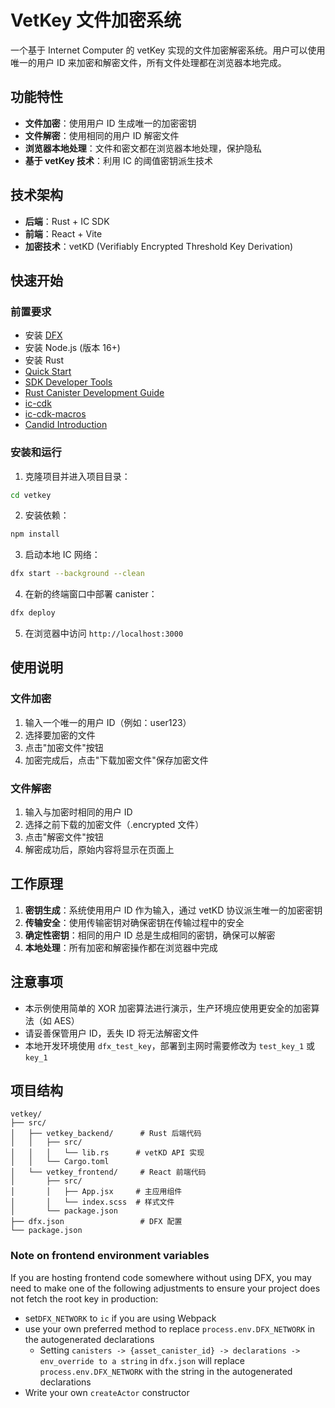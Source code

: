 # VetKey 文件加密系统

一个基于 Internet Computer 的 vetKey 实现的文件加密解密系统。用户可以使用唯一的用户 ID 来加密和解密文件，所有文件处理都在浏览器本地完成。

## 功能特性

- **文件加密**：使用用户 ID 生成唯一的加密密钥
- **文件解密**：使用相同的用户 ID 解密文件
- **浏览器本地处理**：文件和密文都在浏览器本地处理，保护隐私
- **基于 vetKey 技术**：利用 IC 的阈值密钥派生技术

## 技术架构

- **后端**：Rust + IC SDK
- **前端**：React + Vite
- **加密技术**：vetKD (Verifiably Encrypted Threshold Key Derivation)

## 快速开始

### 前置要求

- 安装 [DFX](https://internetcomputer.org/docs/current/developer-docs/build/install-upgrade-remove/)
- 安装 Node.js (版本 16+)
- 安装 Rust
- [Quick Start](https://internetcomputer.org/docs/current/developer-docs/setup/deploy-locally)
- [SDK Developer Tools](https://internetcomputer.org/docs/current/developer-docs/setup/install)
- [Rust Canister Development Guide](https://internetcomputer.org/docs/current/developer-docs/backend/rust/)
- [ic-cdk](https://docs.rs/ic-cdk)
- [ic-cdk-macros](https://docs.rs/ic-cdk-macros)
- [Candid Introduction](https://internetcomputer.org/docs/current/developer-docs/backend/candid/)

### 安装和运行

1. 克隆项目并进入项目目录：
```bash
cd vetkey
```

2. 安装依赖：
```bash
npm install
```

3. 启动本地 IC 网络：
```bash
dfx start --background --clean
```

4. 在新的终端窗口中部署 canister：
```bash
dfx deploy
```

5. 在浏览器中访问 `http://localhost:3000`

## 使用说明

### 文件加密

1. 输入一个唯一的用户 ID（例如：user123）
2. 选择要加密的文件
3. 点击"加密文件"按钮
4. 加密完成后，点击"下载加密文件"保存加密文件

### 文件解密

1. 输入与加密时相同的用户 ID
2. 选择之前下载的加密文件（.encrypted 文件）
3. 点击"解密文件"按钮
4. 解密成功后，原始内容将显示在页面上

## 工作原理

1. **密钥生成**：系统使用用户 ID 作为输入，通过 vetKD 协议派生唯一的加密密钥
2. **传输安全**：使用传输密钥对确保密钥在传输过程中的安全
3. **确定性密钥**：相同的用户 ID 总是生成相同的密钥，确保可以解密
4. **本地处理**：所有加密和解密操作都在浏览器中完成

## 注意事项

- 本示例使用简单的 XOR 加密算法进行演示，生产环境应使用更安全的加密算法（如 AES）
- 请妥善保管用户 ID，丢失 ID 将无法解密文件
- 本地开发环境使用 `dfx_test_key`，部署到主网时需要修改为 `test_key_1` 或 `key_1`

## 项目结构

```
vetkey/
├── src/
│   ├── vetkey_backend/      # Rust 后端代码
│   │   ├── src/
│   │   │   └── lib.rs      # vetKD API 实现
│   │   └── Cargo.toml
│   └── vetkey_frontend/     # React 前端代码
│       ├── src/
│       │   ├── App.jsx     # 主应用组件
│       │   └── index.scss  # 样式文件
│       └── package.json
├── dfx.json                 # DFX 配置
└── package.json
```

### Note on frontend environment variables

If you are hosting frontend code somewhere without using DFX, you may need to make one of the following adjustments to ensure your project does not fetch the root key in production:

- set`DFX_NETWORK` to `ic` if you are using Webpack
- use your own preferred method to replace `process.env.DFX_NETWORK` in the autogenerated declarations
  - Setting `canisters -> {asset_canister_id} -> declarations -> env_override to a string` in `dfx.json` will replace `process.env.DFX_NETWORK` with the string in the autogenerated declarations
- Write your own `createActor` constructor
